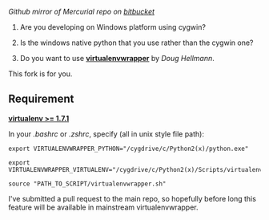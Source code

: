 *Github mirror of Mercurial repo on [bitbucket](https://bitbucket.org/cliffxuan/virtualenvwrapper-for-cygwin-windows-python)*

1) Are you developing on Windows platform using cygwin? 

2) Is the windows native python that you use rather than the cygwin one?

3) Do you want to use [**virtualenvwrapper**](http://www.doughellmann.com/projects/virtualenvwrapper/) by *Doug Hellmann*.

This fork is for you.

Requirement
--
[**virtualenv >= 1.7.1**](http://www.virtualenv.org/en/latest/news.html#id4) 

In your *.bashrc* or *.zshrc*, specify (all in unix style file path):

    export VIRTUALENVWRAPPER_PYTHON="/cygdrive/c/Python2(x)/python.exe"

    export VIRTUALENVWRAPPER_VIRTUALENV="/cygdrive/c/Python2(x)/Scripts/virtualenv.exe"

    source "PATH_TO_SCRIPT/virtualenvwrapper.sh"


I've submitted a pull request to the main repo, so hopefully before long this feature will be available in mainstream virtualenvwrapper.
